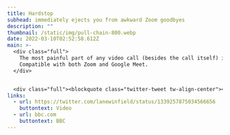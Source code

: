 ```yaml
---
title: Hardstop
subhead: immediately ejects you from awkward Zoom goodbyes
description: ""
thumbnail: /static/img/pull-chain-800.webp
date: 2022-03-10T02:52:58.612Z
main: >-
  <div class="full">
    The most painful part of any video call (besides the call itself) is the awkward scramble to get to the "End Call" button after you've said goodbye. This bluetooth-connected pull switch, that hints at a toilet flusher, triggers software that immediately ejects you from any and all video calls.<br><br>
    Compatible with both Zoom and Google Meet.
  </div>


  <div class="full"><blockquote class="twitter-tweet tw-align-center"><p lang="en" dir="ltr">I always awkwardly struggle to get to the end call button on video calls. So I made this <a href="https://t.co/4z4zsxNkeQ">pic.twitter.com/4z4zsxNkeQ</a></p>&mdash; Brian Moore (@lanewinfield) <a href="https://twitter.com/lanewinfield/status/1339257875034566656?ref_src=twsrc%5Etfw">December 16, 2020</a></blockquote> <script async src="https://platform.twitter.com/widgets.js" charset="utf-8"></script></div>
links:
  - url: https://twitter.com/lanewinfield/status/1339257875034566656
    buttontext: Video
  - url: bbc.com
    buttontext: BBC
---
```

